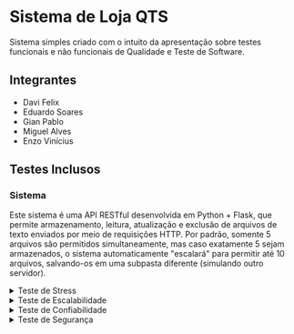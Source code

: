 # Sistema de Loja QTS

Sistema simples criado com o intuito da apresentação sobre testes funcionais e não funcionais de Qualidade e Teste de Software.

## Integrantes

- Davi Felix
- Eduardo Soares
- Gian Pablo
- Miguel Alves
- Enzo Vinícius

## Testes Inclusos

### Sistema

Este sistema é uma API RESTful desenvolvida em Python + Flask, que permite armazenamento, leitura, atualização e exclusão de arquivos de texto enviados por meio de requisições HTTP. Por padrão, somente 5 arquivos são permitidos simultaneamente, mas caso exatamente 5 sejam armazenados, o sistema automaticamente "escalará" para permitir até 10 arquivos, salvando-os em uma subpasta diferente (simulando outro servidor).

<details>
<summary>Teste de Stress</summary>

### Necessidades do Teste

Verificar:

- Se a autenticação funciona corretamente.
- Se o sistema permite realizar uma compra com sucesso.Add commentMore actions
- Se a interface atende à necessidade de usabilidade e clareza esperadas para diferentes perfis de usuários.
- Se diferentes modos de uso realmente facilitam ou dificultam a experiência (UX).

### Plano de testes

A validação vai considerar:

- Testes funcionais: login e compra funcionando corretamente.
- Testes de aceitação simulada: execução manual das três interfaces por alunos (ou observadores) e análise da experiência.

</details>

<details>
<summary>Teste de Escalabilidade</summary>
</details>

<details>
<summary>Teste de Confiabilidade</summary>
</details>

<details>
<summary>Teste de Segurança</summary>
</details>
